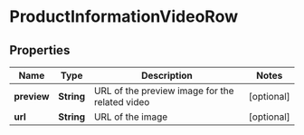 

# ProductInformationVideoRow


## Properties

| Name | Type | Description | Notes |
|------------ | ------------- | ------------- | -------------|
|**preview** | **String** | URL of the preview image for the related video |  [optional] |
|**url** | **String** | URL of the image |  [optional] |



